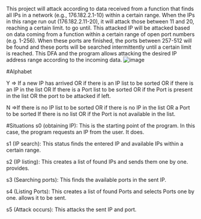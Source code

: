 This project will attack according to data received from a function that finds all IPs in a network (e.g., 176.182.2.1-10) within a certain range. When the IPs in this range run out (176.182.2.11-20), it will attack those between 11 and 20, reaching a certain limit. to go until. This attacked IP will be attacked based on data coming from a function within a certain range of open port numbers (e.g. 1-256). When these ports are finished, the ports between 257-512 will be found and these ports will be searched intermittently until a certain limit is reached. This DFA and the program allows attacking the desired IP address range according to the incoming data.
![image](https://github.com/Yakupyucee/Dos-Attack-with-automata-XML-automata/assets/101170223/b186b12a-106a-4fed-9da8-fc1d0922cafd)

#Alphabet

Y => If a new IP has arrived OR if there is an IP list to be sorted OR if there is an IP in the list OR
If there is a Port list to be sorted OR if the Port is present in the list OR the port to be attacked
if left.

N =>If there is no IP list to be sorted OR if there is no IP in the list OR a Port to be sorted
If there is no list OR if the Port is not available in the list.

#Situations
s0 (obtaining IP): This is the starting point of the program. In this case, the program requests an IP from the user.
It does.

s1 (IP search): This status finds the entered IP and available IPs within a certain range.

s2 (IP listing): This creates a list of found IPs and sends them one by one.
provides.

s3 (Searching ports): This finds the available ports in the sent IP.

s4 (Listing Ports): This creates a list of found Ports and selects Ports one by one.
allows it to be sent.

s5 (Attack occurs): This attacks the sent IP and port.
